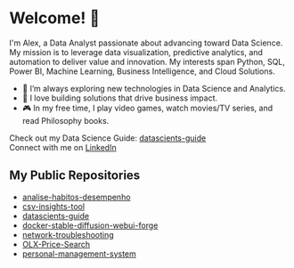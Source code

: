 # Welcome! 👋

I'm Alex, a Data Analyst passionate about advancing toward Data Science. My mission is to leverage data visualization, predictive analytics, and automation to deliver value and innovation. My interests span Python, SQL, Power BI, Machine Learning, Business Intelligence, and Cloud Solutions.

- 🔭 I’m always exploring new technologies in Data Science and Analytics.
- 🚀 I love building solutions that drive business impact.
- 🎮 In my free time, I play video games, watch movies/TV series, and read Philosophy books.

Check out my Data Science Guide: [datascients-guide](https://github.com/alex-des-santos/datascients-guide)  
Connect with me on [LinkedIn](https://www.linkedin.com/in/alex-des-santos/)

## My Public Repositories

- [analise-habitos-desempenho](https://github.com/alex-des-santos/analise-habitos-desempenho)
- [csv-insights-tool](https://github.com/alex-des-santos/csv-insights-tool)
- [datascients-guide](https://github.com/alex-des-santos/datascients-guide)
- [docker-stable-diffusion-webui-forge](https://github.com/alex-des-santos/docker-stable-diffusion-webui-forge)
- [network-troubleshooting](https://github.com/alex-des-santos/network-troubleshooting)
- [OLX-Price-Search](https://github.com/alex-des-santos/OLX-Price-Search)
- [personal-management-system](https://github.com/alex-des-santos/personal-management-system)
